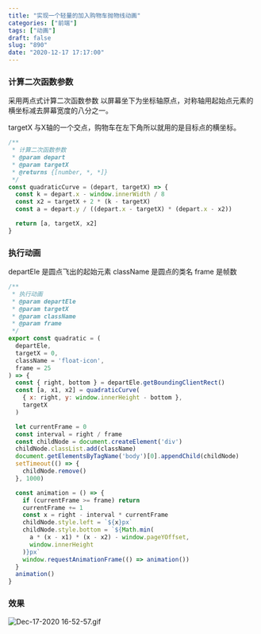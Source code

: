 ```yaml
---
title: "实现一个轻量的加入购物车抛物线动画"
categories: ["前端"]
tags: ["动画"]
draft: false
slug: "890"
date: "2020-12-17 17:17:00"
---
```



### 计算二次函数参数
采用两点式计算二次函数参数
以屏幕坐下为坐标轴原点，对称轴用起始点元素的横坐标减去屏幕宽度的八分之一。

targetX 与X轴的一个交点，购物车在左下角所以就用的是目标点的横坐标。

```js
/**
 * 计算二次函数参数
 * @param depart
 * @param targetX
 * @returns {[number, *, *]}
 */
const quadraticCurve = (depart, targetX) => {
  const k = depart.x - window.innerWidth / 8
  const x2 = targetX + 2 * (k - targetX)
  const a = depart.y / ((depart.x - targetX) * (depart.x - x2))

  return [a, targetX, x2]
}
```

### 执行动画
departEle 是圆点飞出的起始元素
className 是圆点的类名
frame 是帧数

```js
/**
 * 执行动画
 * @param departEle
 * @param targetX
 * @param className
 * @param frame
 */
export const quadratic = (
  departEle,
  targetX = 0,
  className = 'float-icon',
  frame = 25
) => {
  const { right, bottom } = departEle.getBoundingClientRect()
  const [a, x1, x2] = quadraticCurve(
    { x: right, y: window.innerHeight - bottom },
    targetX
  )

  let currentFrame = 0
  const interval = right / frame
  const childNode = document.createElement('div')
  childNode.classList.add(className)
  document.getElementsByTagName('body')[0].appendChild(childNode)
  setTimeout(() => {
    childNode.remove()
  }, 1000)

  const animation = () => {
    if (currentFrame >= frame) return
    currentFrame += 1
    const x = right - interval * currentFrame
    childNode.style.left = `${x}px`
    childNode.style.bottom = `${Math.min(
      a * (x - x1) * (x - x2) - window.pageYOffset,
      window.innerHeight
    )}px`
    window.requestAnimationFrame(() => animation())
  }
  animation()
}
```

### 效果
![Dec-17-2020 16-52-57.gif](https://img.zhangchen915.com/2020/12/3657652454.gif)

